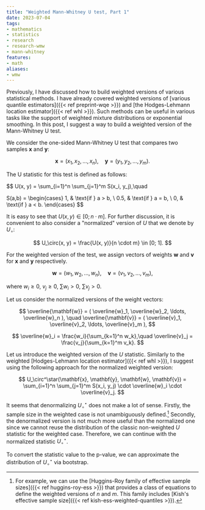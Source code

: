 ```yaml
---
title: "Weighted Mann-Whitney U test, Part 1"
date: 2023-07-04
tags:
- mathematics
- statistics
- research
- research-wmw
- mann-whitney
features:
- math
aliases:
- wmw
---
```


Previously, I have discussed how to build weighted versions of various statistical methods.
I have already covered weighted versions of
  [various quantile estimators]({{< ref preprint-wqe >}}) and
  [the Hodges-Lehmann location estimator]({{< ref whl >}}).
Such methods can be useful in various tasks like the support of weighted mixture distributions or exponential smoothing.
In this post, I suggest a way to build a weighted version of the Mann-Whitney U test.

<!--more-->

We consider the one-sided Mann-Whitney U test that compares two samples $\mathbf{x}$ and $\mathbf{y}$:

$$
\mathbf{x} = ( x_1, x_2, \ldots, x_n ), \quad
\mathbf{y} = ( y_1, y_2, \ldots, y_m ).
$$

The U statistic for this test is defined as follows:

$$
U(x, y) = \sum_{i=1}^n \sum_{j=1}^m S(x_i, y_j),\quad

S(a,b) = \begin{cases}
1,   & \text{if } a > b, \\
0.5, & \text{if } a = b, \\
0,   & \text{if } a < b.
\end{cases}
$$

It is easy to see that $U(x, y) \in [0; n \cdot m]$.
For further discussion, it is convenient to also consider a "normalized" version of $U$ that we denote by $U_\circ$:

$$
U_\circ(x, y) = \frac{U(x, y)}{n \cdot m} \in [0; 1].
$$

For the weighted version of the test, we assign vectors of weights
  $\mathbf{w}$ and $\mathbf{v}$ for $\mathbf{x}$ and $\mathbf{y}$ respectively.

$$
\mathbf{w} = ( w_1, w_2, \ldots, w_n ), \quad
\mathbf{v} = ( v_1, v_2, \ldots, v_m ),
$$

where $w_i \geq 0$, $v_j \geq 0$, $\sum w_i > 0$, $\sum v_j > 0$.

Let us consider the normalized versions of the weight vectors:

$$
\overline{\mathbf{w}} = ( \overline{w}_1, \overline{w}_2, \ldots, \overline{w}_n ), \quad
\overline{\mathbf{v}} = ( \overline{v}_1, \overline{v}_2, \ldots, \overline{v}_m ),
$$

$$
\overline{w}_i = \frac{w_i}{\sum_{k=1}^n w_k},\quad
\overline{v}_j = \frac{v_j}{\sum_{k=1}^m v_k}.
$$

Let us introduce the weighted version of the $U$ statistic.
Similarly to the weighted [Hodges-Lehmann location estimator]({{< ref whl >}}),
  I suggest using the following approach for the normalized weighted version:

$$
U_\circ^\star(\mathbf{x}, \mathbf{y}, \mathbf{w}, \mathbf{v}) =
  \sum_{i=1}^n \sum_{j=1}^m S(x_i, y_j) \cdot \overline{w}_i \cdot \overline{v}_j.
$$

It seems that denormalizing $U_\circ^\star$ does not make a lot of sense.
Firstly, the sample size in the weighted case is not unambiguously defined.[^hr]
Secondly, the denormalized version is not much more useful than the normalized one since we cannot reuse
  the distribution of the classic non-weighted $U$ statistic for the weighted case.
Therefore, we can continue with the normalized statistic $U_\circ^\star$.

To convert the statistic value to the p-value,
  we can approximate the distribution of $U_\circ^\star$ via bootstrap.


[^hr]: For example, we can use the [Huggins-Roy family of effective sample sizes]({{< ref huggins-roy-ess >}})
  that provides a class of equations to define the weighted versions of $n$ and $m$.
  This family includes [Kish's effective sample size]({{< ref kish-ess-weighted-quantiles >}}).
